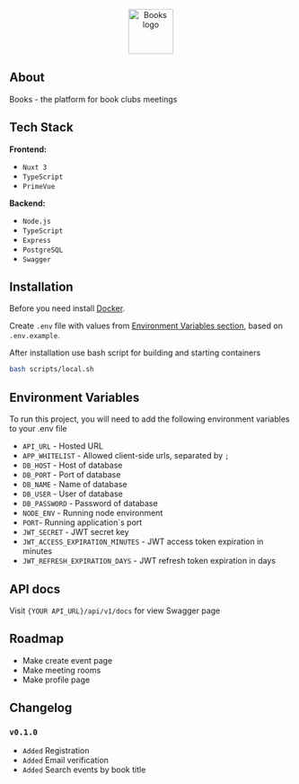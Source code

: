 <p align="center"><img src="https://i.ibb.co/n89g46j/orange-book-1f4d9.png" width="80" alt="Books logo"></p>

## About

Books - the platform for book clubs meetings

## Tech Stack

**Frontend:**

-   `Nuxt 3`
-   `TypeScript`
-   `PrimeVue`

**Backend:**

-   `Node.js`
-   `TypeScript`
-   `Express`
-   `PostgreSQL`
-   `Swagger`

## Installation

Before you need install [Docker](https://www.docker.com/).

Create `.env` file with values from <a href="#env-variables">Environment Variables section</a>, based on `.env.example`.

After installation use bash script for building and starting containers

```bash
bash scripts/local.sh
```

<a name="env-variables"></a>

## Environment Variables

To run this project, you will need to add the following environment variables to your .env file

-   `API_URL` - Hosted URL
-   `APP_WHITELIST` - Allowed client-side urls, separated by `;`
-   `DB_HOST` - Host of database
-   `DB_PORT` - Port of database
-   `DB_NAME` - Name of database
-   `DB_USER` - User of database
-   `DB_PASSWORD` - Password of database
-   `NODE_ENV` - Running node environment
-   `PORT`- Running application`s port
-   `JWT_SECRET` - JWT secret key
-   `JWT_ACCESS_EXPIRATION_MINUTES` - JWT access token expiration in minutes
-   `JWT_REFRESH_EXPIRATION_DAYS` - JWT refresh token expiration in days

## API docs

Visit `{YOUR API_URL}/api/v1/docs` for view Swagger page

## Roadmap

-   Make create event page
-   Make meeting rooms
-   Make profile page

## Changelog

### `v0.1.0`

- `Added` Registration
- `Added` Email verification
- `Added` Search events by book title
